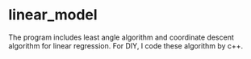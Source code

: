 # linear_model
The program includes least angle algorithm and coordinate descent algorithm for linear regression.
For DIY, I code these algorithm by c++.
